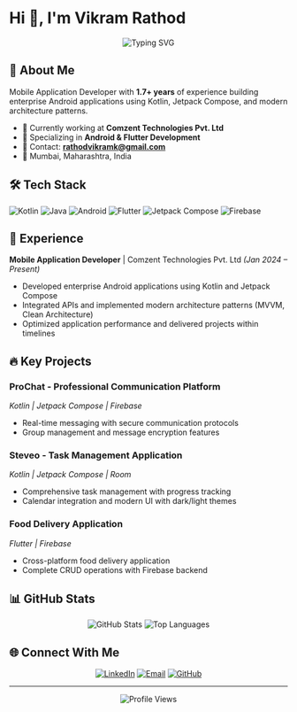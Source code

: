# Hi 👋, I'm Vikram Rathod

<div align="center">
  <img src="https://readme-typing-svg.herokuapp.com?font=Fira+Code&pause=1000&color=36BCF7&center=true&vCenter=true&width=435&lines=Mobile+Application+Developer;Android+%26+Flutter+Developer;1.7%2B+Years+Experience" alt="Typing SVG" />
</div>

## 🚀 About Me

Mobile Application Developer with **1.7+ years** of experience building enterprise Android applications using Kotlin, Jetpack Compose, and modern architecture patterns.

- 🔭 Currently working at **Comzent Technologies Pvt. Ltd**
- 💼 Specializing in **Android & Flutter Development**
- 📧 Contact: **rathodvikramk@gmail.com**
- 📍 Mumbai, Maharashtra, India

## 🛠️ Tech Stack

![Kotlin](https://img.shields.io/badge/Kotlin-0095D5?&style=for-the-badge&logo=kotlin&logoColor=white)
![Java](https://img.shields.io/badge/Java-ED8B00?style=for-the-badge&logo=openjdk&logoColor=white)
![Android](https://img.shields.io/badge/Android-3DDC84?style=for-the-badge&logo=android&logoColor=white)
![Flutter](https://img.shields.io/badge/Flutter-02569B?style=for-the-badge&logo=flutter&logoColor=white)
![Jetpack Compose](https://img.shields.io/badge/Jetpack%20Compose-4285F4?style=for-the-badge&logo=jetpackcompose&logoColor=white)
![Firebase](https://img.shields.io/badge/Firebase-FFCA28?style=for-the-badge&logo=firebase&logoColor=black)

## 💼 Experience

**Mobile Application Developer** | Comzent Technologies Pvt. Ltd *(Jan 2024 – Present)*
- Developed enterprise Android applications using Kotlin and Jetpack Compose
- Integrated APIs and implemented modern architecture patterns (MVVM, Clean Architecture)
- Optimized application performance and delivered projects within timelines

## 🔥 Key Projects

### **ProChat - Professional Communication Platform**
*Kotlin | Jetpack Compose | Firebase*
- Real-time messaging with secure communication protocols
- Group management and message encryption features

### **Steveo - Task Management Application**
*Kotlin | Jetpack Compose | Room*
- Comprehensive task management with progress tracking
- Calendar integration and modern UI with dark/light themes

### **Food Delivery Application**
*Flutter | Firebase*
- Cross-platform food delivery application
- Complete CRUD operations with Firebase backend

## 📊 GitHub Stats

<div align="center">
  <img src="https://github-readme-stats.vercel.app/api?username=vikramrathod&show_icons=true&theme=radical&hide_border=true" alt="GitHub Stats" />
  <img src="https://github-readme-stats.vercel.app/api/top-langs/?username=vikramrathod&layout=compact&theme=radical&hide_border=true" alt="Top Languages" />
</div>

## 🌐 Connect With Me

<div align="center">
  
[![LinkedIn](https://img.shields.io/badge/LinkedIn-0077B5?style=for-the-badge&logo=linkedin&logoColor=white)](https://www.linkedin.com/in/vikram-rathod-ab012122b/)
[![Email](https://img.shields.io/badge/Email-D14836?style=for-the-badge&logo=gmail&logoColor=white)](mailto:rathodvikramk@gmail.com)
[![GitHub](https://img.shields.io/badge/GitHub-100000?style=for-the-badge&logo=github&logoColor=white)](https://github.com/vikramrathod)

</div>

---

<div align="center">
  <img src="https://komarev.com/ghpvc/?username=vikramrathod&style=for-the-badge&color=brightgreen" alt="Profile Views" />
</div>
